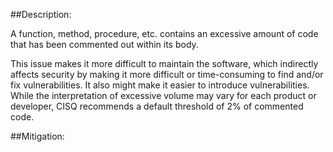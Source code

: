 ##Description:

A function, method, procedure, etc. contains an excessive amount of code that has been commented out within its body.

This issue makes it more difficult to maintain the software, which indirectly affects security by making it more difficult or time-consuming to find and/or fix vulnerabilities. It also might make it easier to introduce vulnerabilities. While the interpretation of excessive volume may vary for each product or developer, CISQ recommends a default threshold of 2% of commented code.

##Mitigation:
